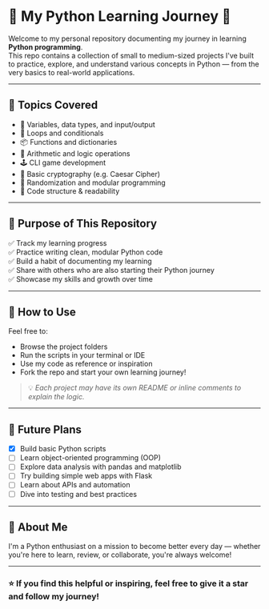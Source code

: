 # 🐍 My Python Learning Journey 🚀

Welcome to my personal repository documenting my journey in learning **Python programming**.  
This repo contains a collection of small to medium-sized projects I've built to practice, explore, and understand various concepts in Python — from the very basics to real-world applications.

---
## 🧠 Topics Covered

- 📝 Variables, data types, and input/output
- 🔁 Loops and conditionals
- 📦 Functions and dictionaries
- 🧮 Arithmetic and logic operations
- 🕹️ CLI game development
- 🔐 Basic cryptography (e.g. Caesar Cipher)
- 🎲 Randomization and modular programming
- 🔄 Code structure & readability

---

## 🎯 Purpose of This Repository

✅ Track my learning progress  
✅ Practice writing clean, modular Python code  
✅ Build a habit of documenting my learning  
✅ Share with others who are also starting their Python journey  
✅ Showcase my skills and growth over time

---

## 📌 How to Use

Feel free to:
- Browse the project folders
- Run the scripts in your terminal or IDE
- Use my code as reference or inspiration
- Fork the repo and start your own learning journey!

> 💡 *Each project may have its own README or inline comments to explain the logic.*

---

## 🔄 Future Plans

- [x] Build basic Python scripts
- [ ] Learn object-oriented programming (OOP)
- [ ] Explore data analysis with pandas and matplotlib
- [ ] Try building simple web apps with Flask
- [ ] Learn about APIs and automation
- [ ] Dive into testing and best practices

---

## 🙋 About Me

I'm a Python enthusiast on a mission to become better every day — whether you're here to learn, review, or collaborate, you're always welcome!

---

### ⭐️ If you find this helpful or inspiring, feel free to give it a star and follow my journey!


